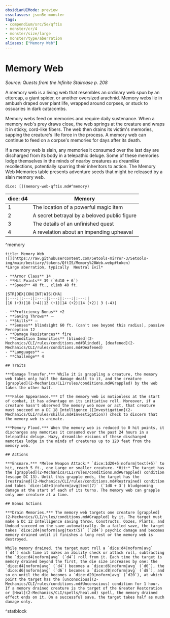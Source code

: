 ```yaml
---
obsidianUIMode: preview
cssclasses: json5e-monster
tags:
- compendium/src/5e/qftis
- monster/cr/4
- monster/size/large
- monster/type/aberration
aliases: ["Memory Web"]
---
```

# Memory Web
*Source: Quests from the Infinite Staircase p. 208*  

A memory web is a living web that resembles an ordinary web spun by an ettercap, a giant spider, or another oversized arachnid. Memory webs lie in ambush draped over plant life, wrapped around corpses, or stuck to ossuaries in dark catacombs.

Memory webs feed on memories and require daily sustenance. When a memory web's prey draws close, the web springs at the creature and wraps it in sticky, cord-like fibers. The web then drains its victim's memories, sapping the creature's life force in the process. A memory web can continue to feed on a corpse's memories for days after its death.

If a memory web is slain, any memories it consumed over the last day are discharged from its body in a telepathic deluge. Some of these memories lodge themselves in the minds of nearby creatures as dreamlike recollections, potentially spurring their inheritors to action. The Memory Web Memories table presents adventure seeds that might be released by a slain memory web.

`dice: [](memory-web-qftis.md#^memory)`

| dice: d4 | Memory |
|----------|--------|
| 1 | The location of a powerful magic item |
| 2 | A secret betrayal by a beloved public figure |
| 3 | The details of an unfinished quest |
| 4 | A revelation about an impending upheaval |
^memory

```ad-statblock
title: Memory Web
![](https://raw.githubusercontent.com/5etools-mirror-3/5etools-img/main/bestiary/tokens/QftIS/Memory%20Web.webp#token)
*Large aberration, typically  Neutral Evil*

- **Armor Class** 14
- **Hit Points** 39 (`6d10 + 6`)
- **Speed** 40 ft., climb 40 ft.

|STR|DEX|CON|INT|WIS|CHA|
|:---:|:---:|:---:|:---:|:---:|:---:|
|16 (+3)|18 (+4)|13 (+1)|14 (+2)|14 (+2)| 3 (-4)|

- **Proficiency Bonus** +2
- **Saving Throws** ⏤
- **Skills** ⏤
- **Senses** blindsight 60 ft. (can't see beyond this radius), passive Perception 12
- **Damage Resistances** fire
- **Condition Immunities** [blinded](2-Mechanics/CLI/rules/conditions.md#Blinded), [deafened](2-Mechanics/CLI/rules/conditions.md#Deafened)
- **Languages** —
- **Challenge** 4

## Traits

***Damage Transfer.*** While it is grappling a creature, the memory web takes only half the damage dealt to it, and the creature [grappled](2-Mechanics/CLI/rules/conditions.md#Grappled) by the web takes the other half.

***False Appearance.*** If the memory web is motionless at the start of combat, it has advantage on its initiative roll. Moreover, if a creature hasn't observed the memory web move or act, that creature must succeed on a DC 18 Intelligence ([Investigation](2-Mechanics/CLI/rules/skills.md#Investigation)) check to discern that the memory web is animate.

***Memory Flood.*** When the memory web is reduced to 0 hit points, it discharges any memories it consumed over the past 24 hours in a telepathic deluge. Hazy, dreamlike visions of these discharged memories lodge in the minds of creatures up to 120 feet from the memory web.

## Actions

***Ensnare.*** *Melee Weapon Attack:* `dice:1d20+5|noform|text(+5)` to hit, reach 5 ft., one Large or smaller creature. *Hit:* The target has the [grappled](2-Mechanics/CLI/rules/conditions.md#Grappled) condition (escape DC 13). Until this grapple ends, the target has the [restrained](2-Mechanics/CLI/rules/conditions.md#Restrained) condition and takes `dice:1d8+3|noform|avg|text(7)` (`1d8 + 3`) bludgeoning damage at the start of each of its turns. The memory web can grapple only one creature at a time.

## Bonus Actions

***Drain Memories.*** The memory web targets one creature [grappled](2-Mechanics/CLI/rules/conditions.md#Grappled) by it. The target must make a DC 12 Intelligence saving throw. Constructs, Oozes, Plants, and Undead succeed on the save automatically. On a failed save, the target takes `dice:2d4|noform|avg|text(5)` (`2d4`) psychic damage and becomes memory drained until it finishes a long rest or the memory web is destroyed.

While memory drained, the target must roll a `dice:d4|noform|avg` (`d4`) each time it makes an ability check or attack roll, subtracting the `dice:d4|noform|avg` (`d4`) roll from it. Each time the target is memory drained beyond the first, the die size increases by one: the `dice:d4|noform|avg` (`d4`) becomes a `dice:d6|noform|avg` (`d6`), the `dice:d6|noform|avg` (`d6`) becomes a `dice:d8|noform|avg` (`d8`), and so on until the die becomes a `dice:d20|noform|avg` (`d20`), at which point the target has the [unconscious](2-Mechanics/CLI/rules/conditions.md#Unconscious) condition for 1 hour. If a memory drained creature is the target of the Greater Restoration or [Heal](2-Mechanics/CLI/spells/heal.md) spell, the memory drained effect ends on it. On a successful save, the target takes half as much damage only.
```
^statblock